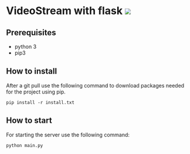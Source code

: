 # VideoStream with flask  ![](https://github.com/RemcoDewlde/videostreamflask/workflows/.github/workflows/pythonapp/badge.svg)

## Prerequisites
* python 3
* pip3

## How to install
After a git pull use the following command to download packages needed for the project using pip.

    pip install -r install.txt


## How to start
For starting the server use the following command:

    python main.py

